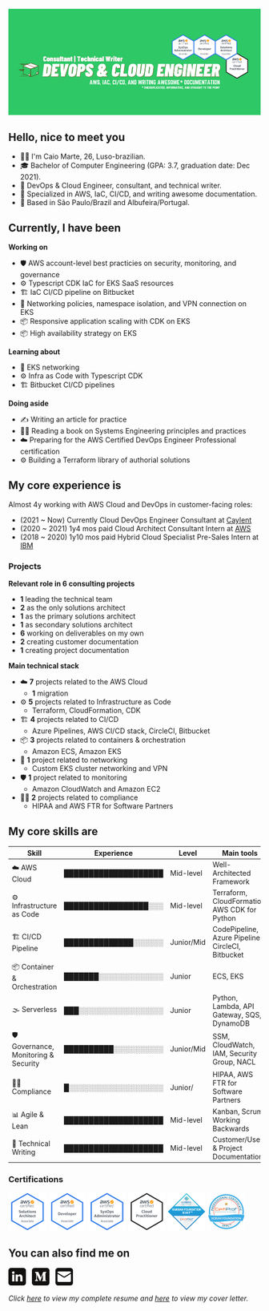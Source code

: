 ![Banner](./assets/banner.png)

## Hello, nice to meet you
- :raising_hand_man: I'm Caio Marte, 26, Luso-brazilian.
- :mortar_board: Bachelor of Computer Engineering (GPA: 3.7, graduation date: Dec 2021).
- :briefcase: DevOps & Cloud Engineer, consultant, and technical writer.
- :toolbox: Specialized in AWS, IaC, CI/CD, and writing awesome documentation.
- :pushpin: Based in São Paulo/Brazil and Albufeira/Portugal.

## Currently, I have been
**Working on**
- :shield: AWS account-level best practicies on security, monitoring, and governance
- :gear: Typescript CDK IaC for EKS SaaS resources
- :building_construction: IaC CI/CD pipeline on Bitbucket
- :signal_strength: Networking policies, namespace isolation, and VPN connection on EKS
- :package: Responsive application scaling with CDK on EKS
- :package: High availability strategy on EKS

**Learning about**
- :signal_strength: EKS networking
- :gear: Infra as Code with Typescript CDK
- :building_construction: Bitbucket CI/CD pipelines

**Doing aside**
- :writing_hand: Writing an article for practice
- :construction_worker_man: Reading a book on Systems Engineering principles and practices
- :cloud: Preparing for the AWS Certified DevOps Engineer Professional certification
- :gear: Building a Terraform library of authorial solutions

## My core experience is
Almost 4y working with AWS Cloud and DevOps in customer-facing roles:
- (2021 ~ Now) Currently Cloud DevOps Engineer Consultant at [Caylent](https://caylent.com/)
- (2020 ~ 2021) 1y4 mos paid Cloud Architect Consultant Intern at [AWS](https://aws.amazon.com/professional-services/)
- (2018 ~ 2020) 1y10 mos paid Hybrid Cloud Specialist Pre-Sales Intern at [IBM](https://www.ibm.com/cloud/hybrid)

### Projects
**Relevant role in 6 consulting projects**
- **1** leading the technical team
- **2** as the only solutions architect
- **1** as the primary solutions architect
- **1** as secondary solutions architect
- **6** working on deliverables on my own
- **2** creating customer documentation
- **1** creating project documentation

**Main technical stack**
- :cloud: **7** projects related to the AWS Cloud
  - **1** migration
- :gear: **5** projects related to Infrastructure as Code
  - Terraform, CloudFormation, CDK
- :building_construction: **4** projects related to CI/CD
  - Azure Pipelines, AWS CI/CD stack, CircleCI, Bitbucket
- :package: **3** projects related to containers & orchestration 
  - Amazon ECS, Amazon EKS
- :signal_strength: **1** project related to networking
  - Custom EKS cluster networking and VPN
- :shield: **1** project related to monitoring
  - Amazon CloudWatch and Amazon EC2
- :male_detective: **2** projects related to compliance
  - HIPAA and AWS FTR for Software Partners

## My core skills are
| Skill                                      | Experience           | Level      | Main tools                                         |
| ------------------------------------------ | -------------------- | ---------- | -------------------------------------------------- |
| :cloud: AWS Cloud                          | ████████████████████ | Mid-level  | Well-Architected Framework                         |
| :gear: Infrastructure as Code              | █████████████████░░░ | Mid-level  | Terraform, CloudFormation, AWS CDK for Python      |
| :building_construction: CI/CD Pipeline     | ██████████████░░░░░░ | Junior/Mid | CodePipeline, Azure Pipelines, CircleCI, Bitbucket |
| :package: Container & Orchestration        | ███████░░░░░░░░░░░░░ | Junior     | ECS, EKS                                           |
| :fog: Serverless                           | ███░░░░░░░░░░░░░░░░░ | Junior     | Python, Lambda, API Gateway, SQS, DynamoDB         |
| :shield: Governance, Monitoring & Security | ██████████░░░░░░░░░░ | Junior/Mid | SSM, CloudWatch, IAM, Security Group, NACL         |
| :male_detective: Compliance                | █░░░░░░░░░░░░░░░░░░░ | Junior/    | HIPAA, AWS FTR for Software Partners               |
| :bar_chart: Agile & Lean                   | ████████████████████ | Mid-level  | Kanban, Scrum, Working Backwards                   |
| :memo: Technical Writing                   | ████████████████████ | Mid-level  | Customer/User & Project Documentation              |

### Certifications
<a href="https://www.credly.com/badges/89a2dcd9-9996-4f88-af1b-b85a7794b2dd/public_url" target="_blank"><img src="./assets/certs/aws-certified-solutions-architect-associate.png" width="15%"/></a>
<a href="https://www.credly.com/badges/6e5852d1-e907-47c1-b8cf-33a04a72002a/public_url" target="_blank"><img src="./assets/certs/aws-certified-developer-associate.png" width="15%"/></a>
<a href="https://www.credly.com/badges/e0a706f3-a368-493c-ada1-a3b089e07cab/public_url" target="_blank"><img src="./assets/certs/aws-certified-sysops-administrator-associate.png" width="15%"/></a>
<a href="https://www.credly.com/badges/fc044a9a-b781-4d84-a526-89f20a9373de/public_url" target="_blank"><img src="./assets/certs/aws-certified-cloud-practitioner.png" width="15%"/></a>
<a href="https://www.credly.com/badges/c6163fb3-359f-4e22-aaad-428323e06e96/public_url" target="_blank"><img src="./assets/certs/kanban-foundation-kikf.png" width="15%"/></a>
<a href="https://www.credly.com/badges/95ff1e53-709e-4d26-925c-75f96de33465/public_url" target="_blank"><img src="./assets/certs/scrum-foundation-professional-certificate-sfpc.1.png" width="15%"/></a>

## You can also find me on
<a href="https://pushandroll.com" target="_blank"><img src="./assets/icons/in.png" target="_blank" style="width: 7%;"></a>&nbsp;&nbsp;
<a href="https://blog.pushandroll.com" target="_blank"><img src="./assets/icons/md.png" target="_blank" style="width: 7%;"></a>&nbsp;&nbsp;
<a href="mailto:caiomarte@pushandroll.com" target="_blank"><img src="./assets/icons/gm.png" target="_blank" style="width: 7%;"></a>

*Click <a href="./assets/Resume_EN_v26Mar2022_Cloud_Engineer.pdf" target="_blank">here</a> to view my complete resume and <a href="./assets/Cover_Letter_EN_v26Mar2022_Cloud_Engineer.pdf" target="_blank">here</a> to view my cover letter.*
